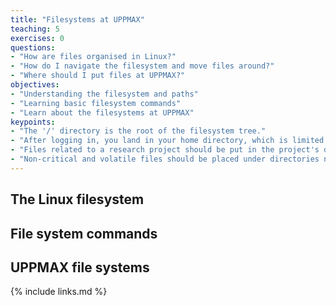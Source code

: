 ```yaml
---
title: "Filesystems at UPPMAX"
teaching: 5
exercises: 0
questions:
- "How are files organised in Linux?"
- "How do I navigate the filesystem and move files around?"
- "Where should I put files at UPPMAX?"
objectives:
- "Understanding the filesystem and paths"
- "Learning basic filesystem commands"
- "Learn about the filesystems at UPPMAX"
keypoints:
- "The '/' directory is the root of the filesystem tree."
- "After logging in, you land in your home directory, which is limited in space and performance."
- "Files related to a research project should be put in the project's directory."
- "Non-critical and volatile files should be placed under directories named 'nobackup'."
---
```


## The Linux filesystem

## File system commands

## UPPMAX file systems

{% include links.md %}

